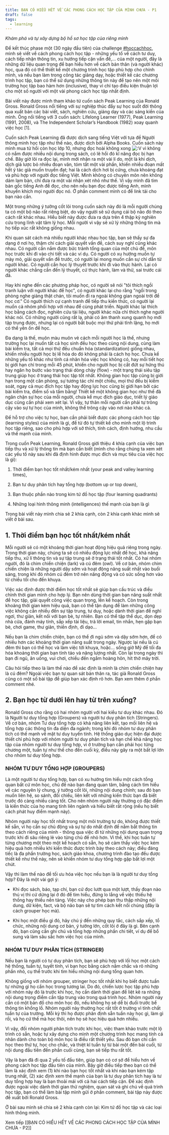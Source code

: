 ```yaml
---
title: BẠN CÓ HIỂU HẾT VỀ CÁC PHONG CÁCH HỌC TẬP CỦA MÌNH CHƯA - P1
draft: false
tags:
  - learning
---
```

*Khám phá và tự xây dựng bộ hồ sơ học tập của riêng mình*

Để kết thúc phase một (30 ngày đầu tiên) của challenge [#hoccachhoc](https://www.facebook.com/hashtag/hoccachhoc?__eep__=6&__cft__[0]=AZW-X9YsX_CdkCpNX62I0TsSmga66nVTZncvj3eUs-lUUGlzxZ-kOhsWR1KjLmYS5s8Yw8qd96FsXLOIgJ1V6cA4g-qed73G0bJU9oo1mNZqpurKyIkOsGxKKGWbft85j9VNdHtvYPaXRoEgjejZuyGyR1lzfNeSMOdS5H1dCKsKHRBfolGE6w4nc-eu6F266N4&__tn__=*NK-R), mình sẽ viết về cách phong cách học tập - những yếu tố về cách tư duy, cách tiếp nhận thông tin, xu hướng tiếp cận vấn đề,... của một người, đây là những dữ liệu quan trọng để bạn hiểu hơn về cách bản thân (và người khác) học, qua đó có thể thiết kế một chương trình học tập phù hợp cho chính mình, và nếu bạn làm trong công tác giảng dạy, hoặc thiết kế các chương trình học tập, bạn có thể sử dụng những thông tin này để tạo nên một môi trường học tập bao hàm hơn (inclusive), thay vì chỉ tạo điều kiện thuận lợi cho một số người với một vài phong cách học tập nhất định.

Bài viết này được mình tham khảo từ cuốn sách Peak Learning của Ronald Gross. Ronald Gross nổi tiếng với sự nghiệp thúc đẩy sự học suốt đời thông qua xuất bản các bài viết, sách, nghiên cứu, giảng dạy và các sáng kiến của mình. Ông nổi tiếng với 3 cuốn sách: Lifelong Learner (1977), Peak Learning (1991, 2008), và The Independent Scholar’s Handbook (1982) xoay quanh việc học [1].

Cuốn sách Peak Learning đã được dịch sang tiếng Việt với tựa đề Người thông minh học tập như thế nào, được dịch bởi Alpha Books. Cuốn sách này mình mua từ hồi còn học lớp 10, nhưng đọc hoài không xong ![:V](https://static.xx.fbcdn.net/images/emoji.php/v9/ef8/1.5/16/PACMAN.png) vì không có nắm được nhiều nội dung trong sách, có lẽ hồi đó kĩ năng đọc bị hạn chế. Bây giờ lôi ra đọc lại, mình mới nhận ra một vài lí do, một là khi dịch, dịch giả lược bỏ nhiều đoạn văn, tóm tắt một vài phần, khiến nhiều đoạn mất hết ý tác giả muốn truyền đạt; hai là cách dịch hơi bị cứng, chưa khoáng đạt và phù hợp với người đọc tiếng Việt. Mình không có chuyên môn nên không dám lạm bàn, chỉ đưa ra một vài nhận xét nhỏ như thế. Vì vậy mình đã tìm bản gốc tiếng Anh để đọc, cho nên nếu bạn đọc được tiếng Anh, mình khuyến khích mọi người đọc nó. Ở phần comment mình có để link tải cho bạn nào cần.

Một trong những ý tưởng cốt lõi trong cuốn sách này đó là mỗi người chúng ta có một bộ não rất riêng biệt, do vậy người sẽ sử dụng cái bộ não đó theo cách rất khác nhau. Hiểu biết này được đưa ra dựa trên 4 thập kỷ nghiên cứu trong lĩnh vật tâm lý học. Mỗi người vì vậy sẽ xử lý những thông tin mà họ tiếp xúc rất không giống nhau.

Khi quan sát cách mà nhiều người khác nhau học tập, bạn sẽ thấy sự đa dạng ở nơi họ, thậm chí cách giải quyết vấn đề, cách suy nghĩ cũng khác nhau. Có người cần nắm được bức trảnh tổng quan của một chủ đề, môn học trước khi đi vào chi tiết và các ví dụ. Có người có xu hướng muốn tự mày mò, giải quyết vấn đề trước, có người lại mong muốn cần sự chỉ dẫn từ người khác. Có người cần học lý thuyết trước khi đi vào thực hành. Lại có người khác chẳng cần đến lý thuyết, cứ thực hành, làm và thử, sai trước cái đã.

Hay khi nghe đến các phương pháp học, có người sẽ nói "tôi thích ngồi tranh luận với người khác để học", có người khác lại cho rằng "ngồi trong phòng nghe giảng thật chán, tôi muốn đi ra ngoài không gian ngoài trời để học cơ." Có người thích cự cạnh tranh để tiếp thu kiến thức, có người lại muốn cả nhóm phối hợp với nhau để cùng phát triển. Người khác lại thích học bằng cách đọc, nghiên cứu tài liệu, người khác nữa chỉ thích nghe người khác nói. Có những người cũng rất lạ, phải có âm thanh xung quanh họ mới tập trung được, nhưng lại có người bắt buộc mọi thứ phải tĩnh lặng, họ mới có thể yên ổn để học.

Đa dạng là thế, muôn màu muôn vẻ cách mỗi người học là thế, nhưng trường học lại muốn tất cả học sinh đều học theo cùng nội dung, cùng làm bài kiểm tra, tất cả mọi thứ đều chuẩn hóa (standardization) giống nhau, khiến nhiều người học bị lề hóa do đó không phải là cách họ học. Chưa kể những yếu tố khác như tính cá nhân hóa việc học không có, hay mỗi tiết học bị giới hạn chỉ trong mỗi 45 phút, khiến cho người học bị cắt đứt sự hứng thú hay ngăn họ bước vào trạng thái dòng chảy (flow) - một trạng thái siêu tập trung giúp học ở trạng thái học tập tốt nhất. Không gian học tập cũng bị giới hạn trong một căn phòng, sự tương tác chỉ một chiều, mọi thứ đều bị kiểm soát, ngay cả mục đích học tập hay động lực học cũng bị giới hạn bởi các bài kiểm tra, điểm số và tấm bằng! Thiết kế một không gian học như thế đã ngăn chặn sự học của mỗi người, chưa kể mục đích giáo dục, triết lý giáo dục cũng cần phải xem xét lại. Vì vậy, tự thân mỗi người cần phải tự trông cậy vào sự tự học của mình, không thể trông cậy vào nơi nào khác cả.

Để hỗ trợ cho việc tự học, bạn cần phải biết được các phong cách học tập (learning styles) của mình là gì, để từ đó tự thiết kế cho mình một lộ trình học tập riêng, sao cho phù hợp với sở thích, tính cách, định hướng, nhu cầu và thế mạnh của mình.

Trong cuốn Peak Learning, Ronald Gross giới thiệu 4 khía cạnh của việc bạn tiếp thu và xử lý thông tin mà bạn cần biết (mình cho rằng chúng ta xem xét các yếu tố này sau khi đã định hình được mục đích và mục tiêu của việc học là gì):

1. Thời điểm bạn học tốt nhất/kém nhất (your peak and valley learning times),

2. Bạn tư duy phân tích hay tổng hợp (bottom up or top down),

3. Bạn thuộc phần nào trong kim tứ đồ học tập (four learning quadrants)

4. Những loại hình thông minh (intelligences) thế mạnh của bạn là gì

Trong bài viết này mình chia sẻ 2 khía cạnh, còn 2 khía cạnh khác mình sẽ viết ở bài sau.

## 1. Thời điểm bạn học tốt nhất/kém nhất

Mỗi người sẽ có một khoảng thời gian hoạt động hiệu quả riêng trong ngày. Trong thời gian này, chúng ta sẽ có nhiều động lực nhất để học, khả năng tiếp thu, xử lí thông tin và sự tập trung sẽ ở trạng thái tốt nhất. Có hai nhóm người, đó là chim chiền chiện (lark) và cú đêm (owl). Về cơ bản, nhóm chim chiền chiện là những người dậy sớm và hoạt động năng suất nhất vào buổi sáng, trong khi đó nhóm cú đêm trở nên năng động và có sức sống hơn vào từ chiều tối cho đến khuya.

Việc xác định được thời điểm học tốt nhất sẽ giúp bạn cấu trúc và điều chỉnh thời gian mình cho hợp lý. Bạn nên dùng thời gian bạn năng suất nhất để học tập, giải quyết công việc quan trọng, lên kế hoạch. Còn trong khoảng thời gian kém hiệu quả, bạn có thể tận dụng để làm những công việc không cần nhiều đến sự tập trung, tư duy, hoặc dành thời gian để nghỉ ngơi, thư giản, kết nối với bạn bè, tự nhiên. Bạn có thể tập thể dục, dọn dẹp nhà cửa, đánh máy tính, sắp xếp tài liệu, trả lời email, tin nhắn, hẹn gặp bạn bè, chơi game, thư giãn, thiền định, đi dạo...

Nếu bạn là chim chiền chiện, bạn có thể đi ngủ sớm và dậy sớm hơn, để có nhiều hơn các khoảng thời gian năng suất trong ngày. Ngược lại nếu là cú đêm thì bạn có thể học và làm việc tới khuya, hoặc... sống giờ Mỹ để tối đa hóa khoảng thời gian bạn tỉnh táo và năng lượng nhất. Còn lại trong ngày thì bạn đi ngủ, ăn uống, vui chơi, chiều đến ngắm hoàng hôn, hít thở mây trời.

Câu hỏi tiếp theo là làm thế nào để xác định là mình là chim chiền chiện hay là cú đêm? Ngoài việc bạn tự quan sát bản thân ra, tác giả Ronald Gross cũng có một số bài tập để giúp bạn xác định rõ hơn. Bạn xem thêm ở phần comment nhé.

## 2. Bạn học từ dưới lên hay từ trên xuống?

Ronald Gross cho rằng có hai nhóm người với hai kiểu tư duy khác nhau. Đó là Người tư duy tổng hợp (Groupers) và người tư duy phân tích (Stringers). Về cơ bản, nhóm Tư duy tổng hợp có khả năng liên kết, tạo mối liên hệ và tổng hợp các thông tin đa diện đa ngành; trong khi đó nhóm tư duy phân tích có thế mạnh về mặt tư duy tuyến tính. Hệ thống giáo dục hiện đại được thiết chỉ phù hợp với nhóm người tư duy phân tích và hạn chế khả năng học tập của nhóm người tư duy tổng hợp, vì ở trường bạn cần phải học từng chương một, tuần tự như thế cho đến cuối kỳ, điều này gây ra một bất lợi lớn cho nhóm tư duy tổng hợp.

### NHÓM TƯ DUY TỔNG HỢP (GROUPERS)

Là một người tư duy tổng hợp, bạn có xu hướng tìm hiểu một cách tổng quan bất cứ môn học, chủ đề nào bạn đang quan tâm, bằng cách tìm hiểu về các nguyên lý chung, ý tưởng cốt lõi, những nội dung chính; sau đó bạn muốn liên hệ, so sánh, đối chiếu, liên kết với những kiến thức bạn đã biết trước đó càng nhiều càng tốt. Cho nên nhóm người này thường có đặc điểm là kiến thức của họ mang tính liên ngành và hiểu biết rất rộng (nếu họ biết cách phát huy điểm mạnh này).

Nhóm người này học tốt nhất trong một môi trường tự do, không được thiết kế sẵn, vì họ cần sự chủ động và sự tự do nhất định để nắm bắt thông tin theo cách riêng của mình - thông qua việc đi từ những nội dung quan trọng trước khi đi sâu riêng lẻ vào từng chủ đề nhỏ hơn. Vì thế, khi học tuần tự từng chương một theo một kế hoạch có sẵn, họ sẽ cảm thấy việc học kém hiệu quả hơn nhiều khi kiến thức được trình bày theo cách này; điều đáng tiếc là đa phần trường học, sách giáo khoa, chương trình đào tạo đều được thiết kế như thế này, nên sẽ khiến nhóm tư duy tổng hợp gặp bất lợi một chút.

Vậy thì làm thế nào để tối ưu hóa việc học nếu bạn là là người tư duy tổng hợp? Đây là một vài gợi ý:

- Khi đọc sách, báo, tạp chí, bạn cứ đọc lướt qua một lượt, thấy đoạn nào thú vị thì cứ dừng lại ở đó để tìm hiểu, đừng lo lắng về việc thiếu hệ thống hay thiếu nền tảng. Việc này cho phép bạn thu thập những nội dung, dữ kiện, fact, và bộ não bạn sẽ tự tìm cách kết nối chúng (đây là cách grouper học mà).

- Khi học một điều gì đó, hãy chú ý đến những quy tắc, cách sắp xếp, tổ chức, những nội dung cơ bản, ý tưởng lớn, cốt lõi ở đây là gì. Bên cạnh đó, bạn cũng cần ghi chú và tổng hợp những phần chi tiết, ví dụ để bổ sung và làm sâu sắc hơn việc học của mình.

### NHÓM TƯ DUY PHÂN TÍCH (STRINGER)

Nếu bạn là người có tư duy phân tích, bạn sẽ phù hợp với lối học một cách hệ thống, tuần tự, tuyết tính, vì bạn học bằng cách nắm chắc và rõ những phần nhỏ, cụ thể trước khi tìm hiểu những nội dung tổng quan hơn.

Không giống với nhóm grouper, stringer học tốt nhất khi họ biết được tuần tự những gì họ cần học trong tương lai. Do đó, chiến lược học tập phù hợp với nhóm này đó là trước khi học, họ cần dành thời gian để liệt kê ra những nội dung trọng điểm cần tập trung vào trong quá trình học. Nhóm người này cần có một bản đồ cho môn học đó, nếu không họ sẽ dễ bị đuối trước bể thông tin khổng lồ. Nhóm người này thường học rất tốt ở trường vì tính chất tuần tự của trường. Mỗi kỳ thì họ được phân định sẵn tuần này học gì, làm gì rồi, và họ cứ thế mà học thôi, nên họ sẽ học hiệu quả hơn nhiều.

Vì vậy, đối nhóm người phân tích trước khi học, việc tham khảo trước một lộ trình có sẵn, hoặc tự xây dựng cho mình một chương trình học mang tính cá nhân dành cho toàn bộ môn học là điều rất thiết yếu. Sau đó bạn chỉ cần học theo thứ tự, học cho chắc, và thiệt kĩ tuần tự từ bài một đến bài cuối, từ nội dung đầu tiên đến phần cuối cùng, bạn sẽ tiếp thu rất tốt.

Vậy là bạn đã đi qua 2 yếu tố đầu tiên, giúp bạn có cơ sở để hiểu hơn về phong cách học tập đầu tiên của mình. Bây giờ điều tiếp theo bạn có thể làm là xác định xem (1) khi nào bạn học tốt nhất và khi nào bạn kém tập trung nhất, (2) xác định xem thế mạnh của bạn là tư duy phân tích hay là tư duy tổng hợp hay là bạn thoải mái với cả hai cách tiếp cận. Để xác định được ngoài việc dành thời gian thử nghiệm, quan sát và ghi chú về quá trình học tập, bạn có thể làm bài tập mình gửi ở phần comment, bài tập này được đề xuất bởi Ronald Gross.

Ở bài sau mình sẽ chia sẻ 2 khía cạnh còn lại: Kim tứ đồ học tập và các loại hình thông minh.

Xem tiếp [[BẠN CÓ HIỂU HẾT VỀ CÁC PHONG CÁCH HỌC TẬP CỦA MÌNH CHƯA - P2]]